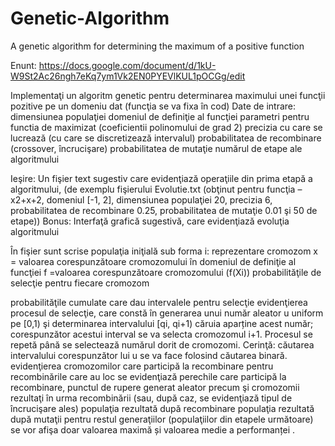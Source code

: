# Genetic-Algorithm
A genetic algorithm for determining the maximum of a positive function

Enunt: https://docs.google.com/document/d/1kU-W9St2Ac26ngh7eKq7ym1Vk2EN0PYEVlKUL1pOCGg/edit

Implementaţi un algoritm genetic pentru determinarea maximului unei funcţii pozitive pe un domeniu dat (funcţia se va fixa în cod) 
Date de intrare:
dimensiunea populaţiei
domeniul de definiţie al funcţiei
parametri pentru functia de maximizat (coeficientii polinomului de grad 2)
precizia cu care se lucrează (cu care se discretizează intervalul)
probabilitatea de recombinare (crossover, încrucişare)
probabilitatea de mutaţie
numărul de etape ale algoritmului

Ieşire:
Un fişier text sugestiv care evidenţiază operaţiile din prima etapă a algoritmului, (de exemplu fişierului Evolutie.txt (obţinut pentru funcţia –x2+x+2, domeniul [-1, 2], dimensiunea populaţiei 20, precizia 6, probabilitatea de recombinare 0.25, probabilitatea de mutaţie 0.01 şi 50 de etape))
Bonus: Interfaţă grafică sugestivă, care evidenţiază evoluţia algoritmului

În fişier sunt scrise 
populaţia iniţială sub forma 
i: reprezentare cromozom x = valoarea corespunzătoare cromozomului în domeniul de definiţie al funcţiei f =valoarea corespunzătoare cromozomului (f(Xi)) 
probabilităţile de selecţie pentru fiecare cromozom

probabilităţile cumulate care dau intervalele pentru selecţie 
evidenţierea procesul de selecţie, care constă în generarea unui număr aleator u uniform pe [0,1) şi determinarea intervalului [qi, qi+1) căruia aparține acest număr; corespunzător acestui interval se va selecta cromozomul i+1. Procesul se repetă până se selectează numărul dorit de cromozomi. Cerinţă: căutarea intervalului corespunzător lui u se va face folosind căutarea binară. 
evidenţierea cromozomilor care participă la recombinare 
pentru recombinările care au loc se evidenţiază perechile care participă la recombinare, punctul de rupere generat aleator precum şi cromozomii rezultaţi în urma recombinării (sau, după caz, se evidenţiază tipul de încrucişare ales)
populaţia rezultată după recombinare
populaţia rezultată după mutaţii
pentru restul generaţiilor (populaţiilor din etapele următoare) se vor afişa doar valoarea maximă  și valoarea medie a performanței .
